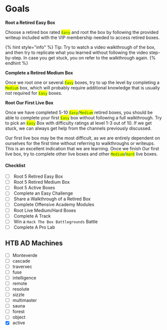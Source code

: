 # Goals

**Root a Retired Easy Box**

Choose a retired box rated <mark style="color:green;">`Easy`</mark> <mark style="color:green;"></mark><mark style="color:green;"></mark> and root the box by following the provided writeup included with the VIP membership needed to access retired boxes.

{% hint style="info" %}
Tip: Try to watch a video walkthrough of the box, and then try to replicate what you learned without following the video step-by-step. In case you get stuck, you on refer to the walkthrough again.
{% endhint %}

**Complete a Retired Medium Box**

Once we root one or several <mark style="color:green;">`Easy`</mark> <mark style="color:green;"></mark><mark style="color:green;"></mark> boxes, try to up the level by completing a <mark style="color:green;">`Medium`</mark> <mark style="color:green;"></mark><mark style="color:green;"></mark> box, which will probably require additional knowledge that is usually not required for <mark style="color:green;">`Easy`</mark> <mark style="color:green;"></mark><mark style="color:green;"></mark> boxes.

**Root Our First Live Box**

Once we have completed 5-10 <mark style="color:green;">`Easy`</mark>/<mark style="color:green;">`Medium`</mark> <mark style="color:green;"></mark><mark style="color:green;"></mark> retired boxes, you should be able to complete your first <mark style="color:green;">`Easy`</mark> <mark style="color:green;"></mark><mark style="color:green;"></mark> box without following a full walkthrough. Try to pick an <mark style="color:green;">`Easy`</mark> <mark style="color:green;"></mark><mark style="color:green;"></mark> Box with difficulty ratings at level 1-3 out of 10. If we get stuck, we can always get help from the channels previously discussed.

Our first live box may be the most difficult, as we are entirely dependent on ourselves for the first time without referring to walkthroughs or writeups. This is an excellent indication that we are learning. Once we finish Our first live box, try to complete other live boxes and other <mark style="color:green;">`Medium`</mark>/<mark style="color:green;">`Hard`</mark> <mark style="color:green;"></mark><mark style="color:green;"></mark> live boxes.

#### Checklist

* [ ] &#x20;Root 5 Retired Easy Box
* [ ] &#x20;Root 5 Retired Medium Box
* [ ] &#x20;Root 5 Active Boxes
* [ ] &#x20;Complete an Easy Challenge
* [ ] &#x20;Share a Walkthrough of a Retired Box
* [ ] &#x20;Complete Offensive Academy Modules
* [ ] &#x20;Root Live Medium/Hard Boxes
* [ ] &#x20;Complete A Track
* [ ] &#x20;Win a `Hack The Box Battlegrounds` Battle
* [ ] &#x20;Complete A Pro Lab

## HTB AD Machines

* [ ] Monteverde
* [ ] cascade
* [ ] traverxec
* [ ] fuse
* [ ] intelligence
* [ ] remote
* [ ] resolute
* [ ] sizzle
* [ ] multimaster
* [ ] sauna
* [ ] forest
* [ ] object
* [x] active
